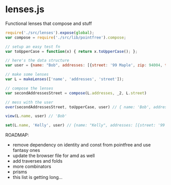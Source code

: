 lenses.js
=========

Functional lenses that compose and stuff


```js
require('./src/lenses').expose(global);
var compose = require('./src/lib/pointfree').compose;

// setup an easy test fn
var toUpperCase = function(x) { return x.toUpperCase(); };

// here's the data structure
var user = {name: "Bob", addresses: [{street: '99 Maple', zip: 94004, type: 'home'}, {street: '2302 Powell', zip: 94001, type: 'work'}]}

// make some lenses
var L = makeLenses(['name', 'addresses', 'street']);

// compose the lenses
var secondAddressesStreet = compose(L.addresses, _2, L.street)

// mess with the user
over(secondAddressesStreet, toUpperCase, user) // { name: 'Bob', addresses: [ { street: '99 Maple', zip: 94004, type: 'home' }, { street: '2302 POWELL', zip: 94001, type: 'work' } ] }

view(L.name, user) // 'Bob'

set(L.name, 'Kelly', user) // {name: "Kelly", addresses: [{street: '99 Maple', zip: 94004, type: 'home'}, {street: '2302 Powell', zip: 94001, type: 'work'}]}
```


ROADMAP:

- remove dependency on identity and const from pointfree and use fantasy ones
- update the browser file for amd as well
- add traverses and folds
- more combinators
- prisms
- this list is getting long...

